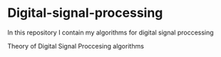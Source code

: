 # Digital-signal-processing

In this repository I contain my algorithms for digital signal proccessing

Theory of Digital Signal Proccesing algorithms

